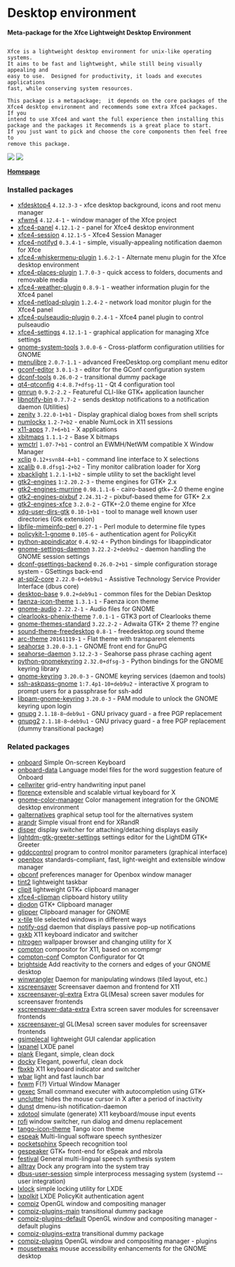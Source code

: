 # Desktop environment

__Meta-package for the Xfce Lightweight Desktop Environment__

```

Xfce is a lightweight desktop environment for unix-like operating systems.
It aims to be fast and lightweight, while still being visually appealing and
easy to use.  Designed for productivity, it loads and executes applications
fast, while conserving system resources.

This package is a metapackage;  it depends on the core packages of the
Xfce4 desktop environment and recommends some extra Xfce4 packages.  If you
intend to use Xfce4 and want the full experience then installing this
package and the packages it Recommends is a great place to start.
If you just want to pick and choose the core components then feel free to
remove this package.

```

[![](https://raw.githubusercontent.com/nodiscc/dbu/master/doc/res/screenshot-main.jpg)](https://raw.githubusercontent.com/nodiscc/dbu/master/doc/res/screenshot-main.jpg)
[![](https://screenshots.debian.net/thumbnail-with-version/seahorse/9001)](https://screenshots.debian.net/screenshot-with-version/seahorse/9001)



**[Homepage](http://www.xfce.org/)**

### Installed packages

* [xfdesktop4](https://packages.debian.org/stretch/xfdesktop4) `4.12.3-3` - xfce desktop background, icons and root menu manager
* [xfwm4](https://packages.debian.org/stretch/xfwm4) `4.12.4-1` - window manager of the Xfce project
* [xfce4-panel](https://packages.debian.org/stretch/xfce4-panel) `4.12.1-2` - panel for Xfce4 desktop environment
* [xfce4-session](https://packages.debian.org/stretch/xfce4-session) `4.12.1-5` - Xfce4 Session Manager
* [xfce4-notifyd](https://packages.debian.org/stretch/xfce4-notifyd) `0.3.4-1` - simple, visually-appealing notification daemon for Xfce
* [xfce4-whiskermenu-plugin](https://packages.debian.org/stretch/xfce4-whiskermenu-plugin) `1.6.2-1` - Alternate menu plugin for the Xfce desktop environment
* [xfce4-places-plugin](https://packages.debian.org/stretch/xfce4-places-plugin) `1.7.0-3` - quick access to folders, documents and removable media
* [xfce4-weather-plugin](https://packages.debian.org/stretch/xfce4-weather-plugin) `0.8.9-1` - weather information plugin for the Xfce4 panel
* [xfce4-netload-plugin](https://packages.debian.org/stretch/xfce4-netload-plugin) `1.2.4-2` - network load monitor plugin for the Xfce4 panel
* [xfce4-pulseaudio-plugin](https://packages.debian.org/stretch/xfce4-pulseaudio-plugin) `0.2.4-1` - Xfce4 panel plugin to control pulseaudio
* [xfce4-settings](https://packages.debian.org/stretch/xfce4-settings) `4.12.1-1` - graphical application for managing Xfce settings
* [gnome-system-tools](https://packages.debian.org/stretch/gnome-system-tools) `3.0.0-6` - Cross-platform configuration utilities for GNOME
* [menulibre](https://packages.debian.org/stretch/menulibre) `2.0.7-1.1` - advanced FreeDesktop.org compliant menu editor
* [gconf-editor](https://packages.debian.org/stretch/gconf-editor) `3.0.1-3` - editor for the GConf configuration system
* [dconf-tools](https://packages.debian.org/stretch/dconf-tools) `0.26.0-2` - transitional dummy package
* [qt4-qtconfig](https://packages.debian.org/stretch/qt4-qtconfig) `4:4.8.7+dfsg-11` - Qt 4 configuration tool
* [gmrun](https://packages.debian.org/stretch/gmrun) `0.9.2-2.2` - Featureful CLI-like GTK+ application launcher
* [libnotify-bin](https://packages.debian.org/stretch/libnotify-bin) `0.7.7-2` - sends desktop notifications to a notification daemon (Utilities)
* [zenity](https://packages.debian.org/stretch/zenity) `3.22.0-1+b1` - Display graphical dialog boxes from shell scripts
* [numlockx](https://packages.debian.org/stretch/numlockx) `1.2-7+b2` - enable NumLock in X11 sessions
* [x11-apps](https://packages.debian.org/stretch/x11-apps) `7.7+6+b1` - X applications
* [xbitmaps](https://packages.debian.org/stretch/xbitmaps) `1.1.1-2` - Base X bitmaps
* [wmctrl](https://packages.debian.org/stretch/wmctrl) `1.07-7+b1` - control an EWMH/NetWM compatible X Window Manager
* [xclip](https://packages.debian.org/stretch/xclip) `0.12+svn84-4+b1` - command line interface to X selections
* [xcalib](https://packages.debian.org/stretch/xcalib) `0.8.dfsg1-2+b2` - Tiny monitor calibration loader for Xorg
* [xbacklight](https://packages.debian.org/stretch/xbacklight) `1.2.1-1+b2` - simple utility to set the backlight level
* [gtk2-engines](https://packages.debian.org/stretch/gtk2-engines) `1:2.20.2-3` - theme engines for GTK+ 2.x
* [gtk2-engines-murrine](https://packages.debian.org/stretch/gtk2-engines-murrine) `0.98.1.1-6` - cairo-based gtk+-2.0 theme engine
* [gtk2-engines-pixbuf](https://packages.debian.org/stretch/gtk2-engines-pixbuf) `2.24.31-2` - pixbuf-based theme for GTK+ 2.x
* [gtk2-engines-xfce](https://packages.debian.org/stretch/gtk2-engines-xfce) `3.2.0-2` - GTK+-2.0 theme engine for Xfce
* [xdg-user-dirs-gtk](https://packages.debian.org/stretch/xdg-user-dirs-gtk) `0.10-1+b1` - tool to manage well known user directories (Gtk extension)
* [libfile-mimeinfo-perl](https://packages.debian.org/stretch/libfile-mimeinfo-perl) `0.27-1` - Perl module to determine file types
* [policykit-1-gnome](https://packages.debian.org/stretch/policykit-1-gnome) `0.105-6` - authentication agent for PolicyKit
* [python-appindicator](https://packages.debian.org/stretch/python-appindicator) `0.4.92-4` - Python bindings for libappindicator
* [gnome-settings-daemon](https://packages.debian.org/stretch/gnome-settings-daemon) `3.22.2-2+deb9u2` - daemon handling the GNOME session settings
* [dconf-gsettings-backend](https://packages.debian.org/stretch/dconf-gsettings-backend) `0.26.0-2+b1` - simple configuration storage system - GSettings back-end
* [at-spi2-core](https://packages.debian.org/stretch/at-spi2-core) `2.22.0-6+deb9u1` - Assistive Technology Service Provider Interface (dbus core)
* [desktop-base](https://packages.debian.org/stretch/desktop-base) `9.0.2+deb9u1` - common files for the Debian Desktop
* [faenza-icon-theme](https://packages.debian.org/stretch/faenza-icon-theme) `1.3.1-1` - Faenza icon theme
* [gnome-audio](https://packages.debian.org/stretch/gnome-audio) `2.22.2-1` - Audio files for GNOME
* [clearlooks-phenix-theme](https://packages.debian.org/stretch/clearlooks-phenix-theme) `7.0.1-1` - GTK3 port of Clearlooks theme
* [gnome-themes-standard](https://packages.debian.org/stretch/gnome-themes-standard) `3.22.2-2` - Adwaita GTK+ 2 theme ?? engine
* [sound-theme-freedesktop](https://packages.debian.org/stretch/sound-theme-freedesktop) `0.8-1` - freedesktop.org sound theme
* [arc-theme](https://packages.debian.org/stretch/arc-theme) `20161119-1` - Flat theme with transparent elements
* [seahorse](https://packages.debian.org/stretch/seahorse) `3.20.0-3.1` - GNOME front end for GnuPG
* [seahorse-daemon](https://packages.debian.org/stretch/seahorse-daemon) `3.12.2-3` - Seahorse pass phrase caching agent
* [python-gnomekeyring](https://packages.debian.org/stretch/python-gnomekeyring) `2.32.0+dfsg-3` - Python bindings for the GNOME keyring library
* [gnome-keyring](https://packages.debian.org/stretch/gnome-keyring) `3.20.0-3` - GNOME keyring services (daemon and tools)
* [ssh-askpass-gnome](https://packages.debian.org/stretch/ssh-askpass-gnome) `1:7.4p1-10+deb9u2` - interactive X program to prompt users for a passphrase for ssh-add
* [libpam-gnome-keyring](https://packages.debian.org/stretch/libpam-gnome-keyring) `3.20.0-3` - PAM module to unlock the GNOME keyring upon login
* [gnupg](https://packages.debian.org/stretch/gnupg) `2.1.18-8~deb9u1` - GNU privacy guard - a free PGP replacement
* [gnupg2](https://packages.debian.org/stretch/gnupg2) `2.1.18-8~deb9u1` - GNU privacy guard - a free PGP replacement (dummy transitional package)

### Related packages

 * [onboard](https://packages.debian.org/stretch/onboard) Simple On-screen Keyboard
 * [onboard-data](https://packages.debian.org/stretch/onboard-data) Language model files for the word suggestion feature of Onboard
 * [cellwriter](https://packages.debian.org/stretch/cellwriter) grid-entry handwriting input panel
 * [florence](https://packages.debian.org/stretch/florence) extensible and scalable virtual keyboard for X
 * [gnome-color-manager](https://packages.debian.org/stretch/gnome-color-manager) Color management integration for the GNOME desktop environment
 * [galternatives](https://packages.debian.org/stretch/galternatives) graphical setup tool for the alternatives system
 * [arandr](https://packages.debian.org/stretch/arandr) Simple visual front end for XRandR
 * [disper](https://packages.debian.org/stretch/disper) display switcher for attaching/detaching displays easily
 * [lightdm-gtk-greeter-settings](https://packages.debian.org/stretch/lightdm-gtk-greeter-settings) settings editor for the LightDM GTK+ Greeter
 * [gddccontrol](https://packages.debian.org/stretch/gddccontrol) program to control monitor parameters (graphical interface)
 * [openbox](https://packages.debian.org/stretch/openbox) standards-compliant, fast, light-weight and extensible window manager
 * [obconf](https://packages.debian.org/stretch/obconf) preferences manager for Openbox window manager
 * [tint2](https://packages.debian.org/stretch/tint2) lightweight taskbar
 * [clipit](https://packages.debian.org/stretch/clipit) lightweight GTK+ clipboard manager
 * [xfce4-clipman](https://packages.debian.org/stretch/xfce4-clipman) clipboard history utility
 * [diodon](https://packages.debian.org/stretch/diodon) GTK+ Clipboard manager
 * [glipper](https://packages.debian.org/stretch/glipper) Clipboard manager for GNOME
 * [x-tile](https://packages.debian.org/stretch/x-tile) tile selected windows in different ways
 * [notify-osd](https://packages.debian.org/stretch/notify-osd) daemon that displays passive pop-up notifications
 * [gxkb](https://packages.debian.org/stretch/gxkb) X11 keyboard indicator and switcher
 * [nitrogen](https://packages.debian.org/stretch/nitrogen) wallpaper browser and changing utility for X
 * [compton](https://packages.debian.org/stretch/compton) compositor for X11, based on xcompmgr
 * [compton-conf](https://packages.debian.org/stretch/compton-conf) Compton Configurator for Qt
 * [brightside](https://packages.debian.org/stretch/brightside) Add reactivity to the corners and edges of your GNOME desktop
 * [winwrangler](https://packages.debian.org/stretch/winwrangler) Daemon for manipulating windows (tiled layout, etc.)
 * [xscreensaver](https://packages.debian.org/stretch/xscreensaver) Screensaver daemon and frontend for X11
 * [xscreensaver-gl-extra](https://packages.debian.org/stretch/xscreensaver-gl-extra) Extra GL(Mesa) screen saver modules for screensaver frontends
 * [xscreensaver-data-extra](https://packages.debian.org/stretch/xscreensaver-data-extra) Extra screen saver modules for screensaver frontends
 * [xscreensaver-gl](https://packages.debian.org/stretch/xscreensaver-gl) GL(Mesa) screen saver modules for screensaver frontends
 * [gsimplecal](https://packages.debian.org/stretch/gsimplecal) lightweight GUI calendar application
 * [lxpanel](https://packages.debian.org/stretch/lxpanel) LXDE panel
 * [plank](https://packages.debian.org/stretch/plank) Elegant, simple, clean dock
 * [docky](https://packages.debian.org/stretch/docky) Elegant, powerful, clean dock
 * [fbxkb](https://packages.debian.org/stretch/fbxkb) X11 keyboard indicator and switcher
 * [wbar](https://packages.debian.org/stretch/wbar) light and fast launch bar
 * [fvwm](https://packages.debian.org/stretch/fvwm) F(?) Virtual Window Manager
 * [gexec](https://packages.debian.org/stretch/gexec) Small command executer with autocompletion using GTK+
 * [unclutter](https://packages.debian.org/stretch/unclutter) hides the mouse cursor in X after a period of inactivity
 * [dunst](https://packages.debian.org/stretch/dunst) dmenu-ish notification-daemon
 * [xdotool](https://packages.debian.org/stretch/xdotool) simulate (generate) X11 keyboard/mouse input events
 * [rofi](https://packages.debian.org/stretch/rofi) window switcher, run dialog and dmenu replacement
 * [tango-icon-theme](https://packages.debian.org/stretch/tango-icon-theme) Tango icon theme
 * [espeak](https://packages.debian.org/stretch/espeak) Multi-lingual software speech synthesizer
 * [pocketsphinx](https://packages.debian.org/stretch/pocketsphinx) Speech recognition tool
 * [gespeaker](https://packages.debian.org/stretch/gespeaker) GTK+ front-end for eSpeak and mbrola
 * [festival](https://packages.debian.org/stretch/festival) General multi-lingual speech synthesis system
 * [alltray](https://packages.debian.org/stretch/alltray) Dock any program into the system tray
 * [dbus-user-session](https://packages.debian.org/stretch/dbus-user-session) simple interprocess messaging system (systemd --user integration)
 * [lxlock](https://packages.debian.org/stretch/lxlock) simple locking utility for LXDE
 * [lxpolkit](https://packages.debian.org/stretch/lxpolkit) LXDE PolicyKit authentication agent
 * [compiz](https://packages.debian.org/stretch/compiz) OpenGL window and compositing manager
 * [compiz-plugins-main](https://packages.debian.org/stretch/compiz-plugins-main) transitional dummy package
 * [compiz-plugins-default](https://packages.debian.org/stretch/compiz-plugins-default) OpenGL window and compositing manager - default plugins
 * [compiz-plugins-extra](https://packages.debian.org/stretch/compiz-plugins-extra) transitional dummy package
 * [compiz-plugins](https://packages.debian.org/stretch/compiz-plugins) OpenGL window and compositing manager - plugins
 * [mousetweaks](https://packages.debian.org/stretch/mousetweaks) mouse accessibility enhancements for the GNOME desktop
